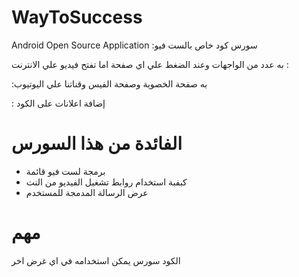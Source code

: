 # WayToSuccess
Android Open Source Application :سورس كود خاص بالست فيو 

به عدد من الواجهات وعند الضغط علي اي صفحة اما تفتح فيديو علي الانترنت  :



:به صفحة الخصوية وصفحة الفيس وقناتنا علي اليوتيوب 


: إضافة اعلانات على الكود



# الفائدة من هذا السورس
- برمجة لست فيو قائمة
- كبفبة استخدام روابط تشغيل الفيديو من النت 
- عرض الرسالة المدمجة للمستخدم 



# مهم


 
الكود سورس يمكن استخدامه في اي غرض اخر 
